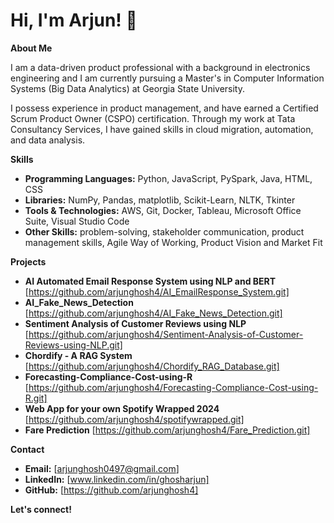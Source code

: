 # Hi, I'm Arjun! 👋

**About Me**

I am a data-driven product professional with a background in electronics engineering and I am currently pursuing a Master's in Computer Information Systems (Big Data Analytics) at Georgia State University.

I possess experience in product management, and have earned a Certified Scrum Product Owner (CSPO) certification. Through my work at Tata Consultancy Services, I have gained skills in cloud migration, automation, and data analysis. 

**Skills**

* **Programming Languages:** Python, JavaScript, PySpark, Java, HTML, CSS
* **Libraries:** NumPy, Pandas, matplotlib, Scikit-Learn, NLTK, Tkinter
* **Tools & Technologies:** AWS, Git, Docker, Tableau, Microsoft Office Suite, Visual Studio Code
* **Other Skills:** problem-solving, stakeholder communication, product management skills, Agile Way of Working, Product Vision and Market Fit

**Projects**

* **AI Automated Email Response System using NLP and BERT**
  [https://github.com/arjunghosh4/AI_EmailResponse_System.git]
* **AI_Fake_News_Detection**
  [https://github.com/arjunghosh4/AI_Fake_News_Detection.git]
* **Sentiment Analysis of Customer Reviews using NLP**
  [https://github.com/arjunghosh4/Sentiment-Analysis-of-Customer-Reviews-using-NLP.git]
* **Chordify - A RAG System**
  [https://github.com/arjunghosh4/Chordify_RAG_Database.git]
* **Forecasting-Compliance-Cost-using-R**
  [https://github.com/arjunghosh4/Forecasting-Compliance-Cost-using-R.git]
* **Web App for your own Spotify Wrapped 2024**
  [https://github.com/arjunghosh4/spotifywrapped.git]
* **Fare Prediction**
  [https://github.com/arjunghosh4/Fare_Prediction.git]
   
**Contact**

* **Email:** [arjunghosh0497@gmail.com]
* **LinkedIn:** [www.linkedin.com/in/ghosharjun]
* **GitHub:** [https://github.com/arjunghosh4]

**Let's connect!**
